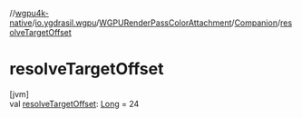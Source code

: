 //[wgpu4k-native](../../../../index.md)/[io.ygdrasil.wgpu](../../index.md)/[WGPURenderPassColorAttachment](../index.md)/[Companion](index.md)/[resolveTargetOffset](resolve-target-offset.md)

# resolveTargetOffset

[jvm]\
val [resolveTargetOffset](resolve-target-offset.md): [Long](https://kotlinlang.org/api/core/kotlin-stdlib/kotlin/-long/index.html) = 24